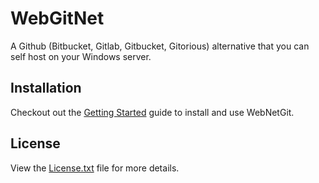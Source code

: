 # WebGitNet

A Github (Bitbucket, Gitlab, Gitbucket, Gitorious) alternative that you can self
host on your Windows server.

## Installation

Checkout out the [Getting Started](https://github.com/otac0n/WebGitNet/wiki/Getting-Started)
guide to install and use WebNetGit.

## License

View the [License.txt](https://github.com/otac0n/WebGitNet/blob/master/License.txt)
file for more details.